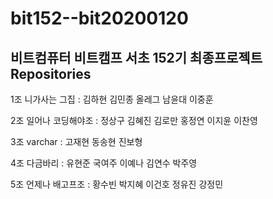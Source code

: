 # bit152--bit20200120

## 비트컴퓨터 비트캠프 서초 152기 최종프로젝트 Repositories

	
1조 니가사는 그집 :     김하현  김민종  올레그  남윤대 이중훈

2조 일어나 코딩해야조 : 정상구  김혜진  김로만  홍정연 이지윤 이찬영

3조 varchar :	     고재현  동송현  진보형  

4조 다금바리 :	  유현준  국여주  이예나   김연수 박주영

5조 언제나 배고프조 :   황수빈 박지혜  이건호   정유진 강정민


